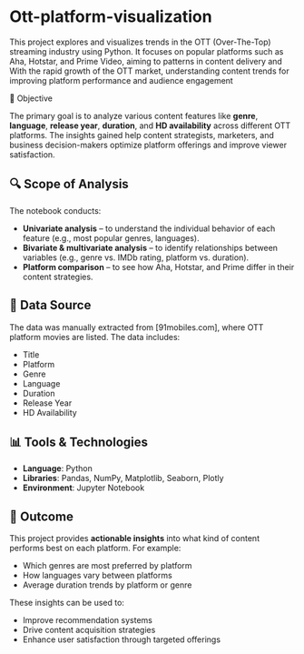 # Ott-platform-visualization
This project explores and visualizes trends in the OTT (Over-The-Top) streaming industry using Python. It focuses on popular platforms such as Aha, Hotstar, and Prime Video, aiming to  patterns in content delivery and  With the rapid growth of the OTT market, understanding content trends  for improving platform performance and audience engagement

🧠 Objective

The primary goal is to analyze various content features like **genre**, **language**, **release year**, **duration**, and **HD availability** across different OTT platforms. The insights gained help content strategists, marketers, and business decision-makers optimize platform offerings and improve viewer satisfaction.

## 🔍 Scope of Analysis

The notebook conducts:
- **Univariate analysis** – to understand the individual behavior of each feature (e.g., most popular genres, languages).
- **Bivariate & multivariate analysis** – to identify relationships between variables (e.g., genre vs. IMDb rating, platform vs. duration).
- **Platform comparison** – to see how Aha, Hotstar, and Prime differ in their content strategies.

## 📂 Data Source

The data was manually extracted from [91mobiles.com], where OTT platform movies are listed. The data includes:
- Title
- Platform
- Genre
- Language
- Duration
- Release Year
- HD Availability

## 📊 Tools & Technologies

- **Language**: Python  
- **Libraries**: Pandas, NumPy, Matplotlib, Seaborn, Plotly  
- **Environment**: Jupyter Notebook  

## 🎯 Outcome

This project provides **actionable insights** into what kind of content performs best on each platform. For example:
- Which genres are most preferred by platform
- How languages vary between platforms
- Average duration trends by platform or genre

These insights can be used to:
- Improve recommendation systems  
- Drive content acquisition strategies  
- Enhance user satisfaction through targeted offerings  
